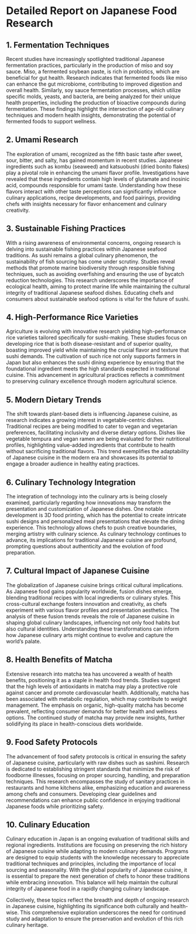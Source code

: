 # Detailed Report on Japanese Food Research

## 1. Fermentation Techniques
Recent studies have increasingly spotlighted traditional Japanese fermentation practices, particularly in the production of miso and soy sauce. Miso, a fermented soybean paste, is rich in probiotics, which are beneficial for gut health. Research indicates that fermented foods like miso can enhance the gut microbiome, contributing to improved digestion and overall health. Similarly, soy sauce fermentation processes, which utilize specific molds, yeasts, and bacteria, are being analyzed for their unique health properties, including the production of bioactive compounds during fermentation. These findings highlight the intersection of age-old culinary techniques and modern health insights, demonstrating the potential of fermented foods to support wellness.

## 2. Umami Research
The exploration of umami, recognized as the fifth basic taste after sweet, sour, bitter, and salty, has gained momentum in recent studies. Japanese ingredients such as kombu (seaweed) and katsuobushi (dried bonito flakes) play a pivotal role in enhancing the umami flavor profile. Investigations have revealed that these ingredients contain high levels of glutamate and inosinic acid, compounds responsible for umami taste. Understanding how these flavors interact with other taste perceptions can significantly influence culinary applications, recipe developments, and food pairings, providing chefs with insights necessary for flavor enhancement and culinary creativity.

## 3. Sustainable Fishing Practices
With a rising awareness of environmental concerns, ongoing research is delving into sustainable fishing practices within Japanese seafood traditions. As sushi remains a global culinary phenomenon, the sustainability of fish sourcing has come under scrutiny. Studies reveal methods that promote marine biodiversity through responsible fishing techniques, such as avoiding overfishing and ensuring the use of bycatch reduction technologies. This research underscores the importance of ecological health, aiming to protect marine life while maintaining the cultural integrity of traditional Japanese seafood dishes. Educating chefs and consumers about sustainable seafood options is vital for the future of sushi.

## 4. High-Performance Rice Varieties
Agriculture is evolving with innovative research yielding high-performance rice varieties tailored specifically for sushi-making. These studies focus on developing rice that is both disease-resistant and of superior quality, boasting improved yield while maintaining the crucial flavor and texture that sushi demands. The cultivation of such rice not only supports farmers in Japan but also enhances the sushi dining experience by ensuring that the foundational ingredient meets the high standards expected in traditional cuisine. This advancement in agricultural practices reflects a commitment to preserving culinary excellence through modern agricultural science.

## 5. Modern Dietary Trends
The shift towards plant-based diets is influencing Japanese cuisine, as research indicates a growing interest in vegetable-centric dishes. Traditional recipes are being modified to cater to vegan and vegetarian preferences, facilitating inclusivity and diverse dietary options. Dishes like vegetable tempura and vegan ramen are being evaluated for their nutritional profiles, highlighting value-added ingredients that contribute to health without sacrificing traditional flavors. This trend exemplifies the adaptability of Japanese cuisine in the modern era and showcases its potential to engage a broader audience in healthy eating practices.

## 6. Culinary Technology Integration
The integration of technology into the culinary arts is being closely examined, particularly regarding how innovations may transform the presentation and customization of Japanese dishes. One notable development is 3D food printing, which has the potential to create intricate sushi designs and personalized meal presentations that elevate the dining experience. This technology allows chefs to push creative boundaries, merging artistry with culinary science. As culinary technology continues to advance, its implications for traditional Japanese cuisine are profound, prompting questions about authenticity and the evolution of food preparation.

## 7. Cultural Impact of Japanese Cuisine
The globalization of Japanese cuisine brings critical cultural implications. As Japanese food gains popularity worldwide, fusion dishes emerge, blending traditional recipes with local ingredients or culinary styles. This cross-cultural exchange fosters innovation and creativity, as chefs experiment with various flavor profiles and presentation aesthetics. The analysis of these fusion trends reveals the role of Japanese cuisine in shaping global culinary landscapes, influencing not only food habits but also cultural identities. Understanding these transformations can inform how Japanese culinary arts might continue to evolve and capture the world’s palate.

## 8. Health Benefits of Matcha
Extensive research into matcha tea has uncovered a wealth of health benefits, positioning it as a staple in health food trends. Studies suggest that the high levels of antioxidants in matcha may play a protective role against cancer and promote cardiovascular health. Additionally, matcha has been associated with metabolic regulation, which may contribute to weight management. The emphasis on organic, high-quality matcha has become prevalent, reflecting consumer demands for better health and wellness options. The continued study of matcha may provide new insights, further solidifying its place in health-conscious diets worldwide.

## 9. Food Safety Protocols
The advancement of food safety protocols is critical in ensuring the safety of Japanese cuisine, particularly with raw dishes such as sashimi. Research is dedicated to establishing stringent standards that minimize the risk of foodborne illnesses, focusing on proper sourcing, handling, and preparation techniques. This research encompasses the study of sanitary practices in restaurants and home kitchens alike, emphasizing education and awareness among chefs and consumers. Developing clear guidelines and recommendations can enhance public confidence in enjoying traditional Japanese foods while prioritizing safety.

## 10. Culinary Education
Culinary education in Japan is an ongoing evaluation of traditional skills and regional ingredients. Institutions are focusing on preserving the rich history of Japanese cuisine while adapting to modern culinary demands. Programs are designed to equip students with the knowledge necessary to appreciate traditional techniques and principles, including the importance of local sourcing and seasonality. With the global popularity of Japanese cuisine, it is essential to prepare the next generation of chefs to honor these traditions while embracing innovation. This balance will help maintain the cultural integrity of Japanese food in a rapidly changing culinary landscape.

Collectively, these topics reflect the breadth and depth of ongoing research in Japanese cuisine, highlighting its significance both culturally and health-wise. This comprehensive exploration underscores the need for continued study and adaptation to ensure the preservation and evolution of this rich culinary heritage.